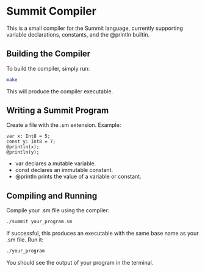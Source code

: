 # Summit Compiler
This is a small compiler for the Summit language, currently supporting variable declarations, constants, and the @println builtin.

## Building the Compiler
To build the compiler, simply run:
```bash
make
```
This will produce the compiler executable.

## Writing a Summit Program
Create a file with the .sm extension. Example:
```
var x: Int8 = 5;
const y: Int8 = 7;
@println(x);
@println(y);
```
- var declares a mutable variable.
- const declares an immutable constant.
- @println prints the value of a variable or constant.

## Compiling and Running
Compile your .sm file using the compiler:
```bash
./summit your_program.sm
```

If successful, this produces an executable with the same base name as your .sm file. Run it:
```bash
./your_program
```
You should see the output of your program in the terminal.
